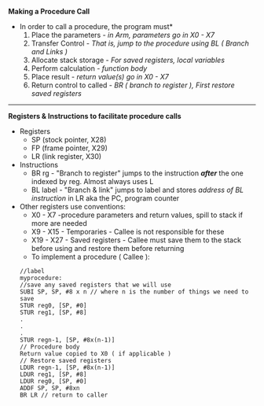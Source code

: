 **Making a Procedure Call**
- In order to call a procedure, the program must*
	1. Place the parameters - *in Arm, parameters go in X0 - X7*
	2. Transfer Control - *That is, jump to the procedure using BL ( Branch and Links )*
	3. Allocate stack storage - *For saved registers, local variables*
	4. Perform calculation - *function body*
	5. Place result - *return value(s) go in X0 - X7*
	6. Return control to called - *BR ( branch to register ), First restore saved registers*
___
**Registers & Instructions to facilitate procedure calls**
- Registers
	- SP (stock pointer, X28)
	- FP (frame pointer, X29)
	- LR (link register, X30)
- Instructions
	- BR rg - "Branch to register" jumps to the instruction ***after*** the one indexed by reg. Almost always uses L
	- BL label - "Branch & link" jumps to label and stores *address of BL instruction* in LR aka the PC, program counter
- Other registers use conventions:
	- X0 - X7 -procedure parameters and return values, spill to stack if more are needed
	- X9 - X15 - Temporaries - Callee is not responsible for these
	- X19 - X27 - Saved registers - Callee must save them to the stack before using and restore them before returning
	- To implement a procedure ( Callee ):
	```
	//label
	myprocedure:
	//save any saved registers that we will use
	SUBI SP, SP, #8 x n // where n is the number of things we need to save
	STUR reg0, [SP, #0]
	STUR reg1, [SP, #8]
	.
	.
	.
	STUR regn-1, [SP, #8x(n-1)]
	// Procedure body
	Return value copied to X0 ( if applicable )
	// Restore saved registers
	LDUR regn-1, [SP, #8x(n-1)]
	LDUR reg1, [SP, #8]
	LDUR reg0, [SP, #0]
	ADDF SP, SP, #8xn
	BR LR // return to caller
	
	```
